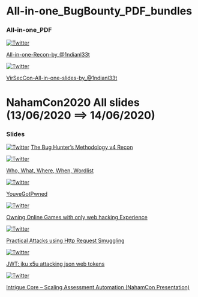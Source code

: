 
# All-in-one_BugBounty_PDF_bundles
### All-in-one_PDF

[![Twitter](https://img.shields.io/badge/twitter-@1ndianl33t-blue.svg)](https://twitter.com/1ndianl33t)

[ All-in-one-Recon-by_@1ndianl33t ](https://drive.google.com/file/d/1uBTra6_jwhLnZALJVp9hmHaty2pBBUH2/view?usp=drivesdk)

[![Twitter](https://img.shields.io/badge/twitter-@NahamSec-blue.svg)](https://twitter.com/NahamSec)

[ VirSecCon-All-in-one-slides-by_@1ndianl33t ](https://drive.google.com/file/d/1sbqEQxOGeHeKQCh8JbAhElN6PLYBS7zZ/view?usp=drivesdk)


# NahamCon2020 All slides (13/06/2020 ==> 14/06/2020)

### Slides

[![Twitter](https://img.shields.io/badge/twitter-@jhaddix-blue.svg)](https://twitter.com/jhaddix)
[ The Bug Hunter’s Methodology v4
Recon ](https://drive.google.com/file/d/1aG_qqRvNW-s5_8vvPk5rJiMSMeNL2uY9/view?usp=drivesdk)

[![Twitter](https://img.shields.io/badge/twitter-@TomNomNom-blue.svg)](https://twitter.com/TomNomNom)

[ Who, What, Where, When, 
Wordlist ](https://tomnomnom.com/talks/wwwww.pdf)

[![Twitter](https://img.shields.io/badge/twitter-@securinti-blue.svg)](https://twitter.com/securinti) 

[ YouveGotPwned ](https://drive.google.com/file/d/1iKL6wbp3yYwOmxEtAg1jEmuOf8RM8ty9/view)

[![Twitter](https://img.shields.io/badge/twitter-@samwcyo-blue.svg)](https://twitter.com/samwcyo) 

[ Owning Online Games with only web hacking Experience ](https://docs.google.com/presentation/d/1Wsv1TxfTw13P6rXjq8Qs8AxiO3Q9NVy0XaoU_kesyHs/mobilepresent?slide=id.g885f70f169_0_975
)

[![Twitter](https://img.shields.io/badge/twitter-@defparam-blue.svg)](https://twitter.com/defparam) 

[ Practical Attacks using Http Request Smuggling ](https://drive.google.com/file/d/1iC0972G4meFPGTmqfs8g61qat7ZYLQgf/view)

[![Twitter](https://img.shields.io/badge/twitter-@snyff-blue.svg)](https://twitter.com/snyff)

[ JWT: jku x5u attacking json web tokens ](https://www.slideshare.net/mobile/snyff/jwt-jku-x5u)

[![Twitter](https://img.shields.io/badge/twitter-@jcran-blue.svg)](https://twitter.com/jcran)

[ Intrigue Core – Scaling Assessment Automation (NahamCon Presentation) ](https://core.intrigue.io/)

